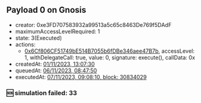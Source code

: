 ## Payload 0 on Gnosis

- creator: 0xe3FD707583932a99513a5c65c8463De769f5DAdF
- maximumAccessLevelRequired: 1
- state: 3(Executed)
- actions:
  - [0x6Cf806CF51749bE514B7055b6fDBe346aee47B7b](https://gnosisscan.io/address/0x6Cf806CF51749bE514B7055b6fDBe346aee47B7b), accessLevel: 1, withDelegateCall: true, value: 0, signature: execute(), callData: 0x
- createdAt: [01/11/2023, 13:07:30](https://gnosisscan.io/tx/0x68e49aabd71abf4dc2121dbd3d0890efa82b7f20ab4f3510c8c0b9301816d399)
- queuedAt: [06/11/2023, 08:47:50](https://gnosisscan.io/tx/0x4ab6cab4c172d03a764c4ba2aba2938098eb4b8b18246aff912ec4a7cbe39c29)
- executedAt: [07/11/2023, 09:08:10, block: 30834029](https://gnosisscan.io/tx/0xd8b3d8a9ee914d10bc4923cb698419c2cdae7b4551c8b8d39efb7ed86827fd6f)

### :sos: simulation failed: 33
